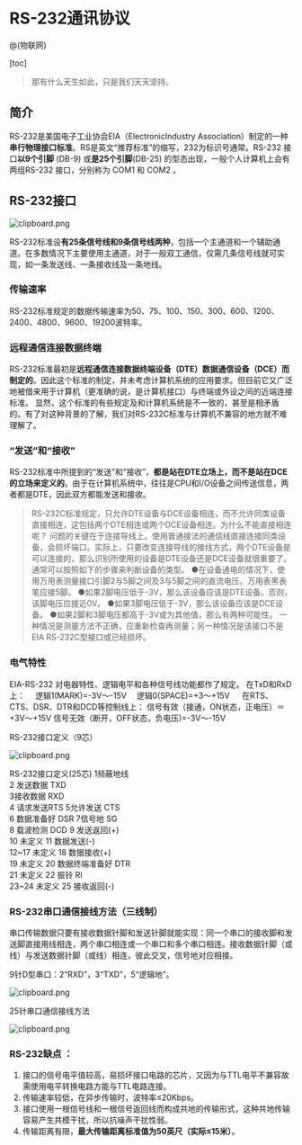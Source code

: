 # RS-232通讯协议

@(物联网)

[toc]

> 那有什么天生如此，只是我们天天坚持。

## 简介
RS-232是美国电子工业协会EIA（ElectronicIndustry Association）制定的一种**串行物理接口标准**。RS是英文“推荐标准”的缩写，232为标识号通常。RS-232 接口**以9个引脚** (DB-9) 或**是25个引脚**(DB-25) 的型态出现，一般个人计算机上会有两组RS-232 接口，分别称为 COM1 和 COM2 。

## RS-232接口

![clipboard.png](https://sfault-image.b0.upaiyun.com/380/834/3808347370-5a1a6215d1194)

RS-232标准设**有25条信号线和9条信号线两种**，包括一个主通道和一个辅助通道。在多数情况下主要使用主通道，对于一般双工通信，仅需几条信号线就可实现，如一条发送线、一条接收线及一条地线。

### 传输速率

RS-232标准规定的数据传输速率为50、75、100、150、300、600、1200、2400、4800、9600、19200波特率。

### 远程通信连接数据终端
RS-232标准最初是**远程通信连接数据终端设备（DTE）数据通信设备（DCE）而制定的**。因此这个标准的制定，并未考虑计算机系统的应用要求。但目前它又广泛地被借来用于计算机（更准确的说，是计算机接口）与终端或外设之间的近端连接标准。
显然，这个标准的有些规定及和计算机系统是不一致的，甚至是相矛盾的。有了对这种背景的了解，我们对RS-232C标准与计算机不兼容的地方就不难理解了。

### “发送”和“接收”
   RS-232标准中所提到的“发送”和“接收”，**都是站在DTE立场上，而不是站在DCE的立场来定义的**。由于在计算机系统中，往往是CPU和I/O设备之间传送信息，两者都是DTE，因此双方都能发送和接收。

>RS-232C标准规定，只允许DTE设备与DCE设备相连，而不允许同类设备直接相连，这包括两个DTE相连或两个DCE设备相连。为什么不能直接相连呢？
问题的关键在于连接导线上。使用普通接法的通信线直接连接同类设备，会损坏端口。实际上，只要改变连接导线的接线方式，两个DTE设备是可以连接的，那么识别所使用的设备是DTE设备还是DCE设备就很重要了。
通常可以按照如下的步骤来判断设备的类型。
●在设备通电的情况下，使用万用表测量接口引脚2与5脚之间及3与5脚之间的直流电压。万用表黑表笔应接5脚。
●如果2脚电压低于-3V，那么该设备应该是DTE设备。否则，该脚电压应接近0V。
●如果3脚电压低于-3V，那么该设备应该是DCE设备。
●如果2脚和3脚电压都高于-3V或为其他值，那么有两种可能性。
一种情况是测量方法不正确，应重新检查再测量；另一种情况是该接口不是EIA RS-232C型接口或已经损坏。

### 电气特性
EIA-RS-232 对电器特性、逻辑电平和各种信号线功能都作了规定。
在TxD和RxD上：
     　逻辑1(MARK)=-3V～-15V
     　逻辑0(SPACE)=+3～+15V
     　
在RTS、CTS、DSR、DTR和DCD等控制线上：
信号有效（接通，ON状态，正电压）＝+3V～+15V
信号无效（断开，OFF状态，负电压)=-3V～-15V

RS-232接口定义（9芯）

![clipboard.png](https://sfault-image.b0.upaiyun.com/393/433/3934334510-5a1a633388312)


RS-232接口定义(25芯)
1频蔽地线                 
2 发送数据 TXD         
3接收数据 RXD         
4 请求发送RTS
5允许发送 CTS        
6 数据准备好 DSR
7信号地 SG          
8 载波检测 DCD
9 发送返回(+)          
10 未定义
11 数据发送(-)       
12~17 未定义
18 数据接收(+)       
19 未定义
20 数据终端准备好 DTR  
21 未定义
22 振铃 RI            
23~24 未定义
25 接收返回(-) 

### RS-232串口通信接线方法（三线制）

串口传输数据只要有接收数据针脚和发送针脚就能实现：同一个串口的接收脚和发送脚直接用线相连，两个串口相连或一个串口和多个串口相连。接收数据针脚（或线）与发送数据针脚（或线）相连，彼此交叉，信号地对应相接。

9针D型串口：2“RXD”，3“TXD”，5“逻辑地”。

![clipboard.png](https://sfault-image.b0.upaiyun.com/180/293/1802933363-5a1a637057a9a)

25针串口通信接线方法

![clipboard.png](https://sfault-image.b0.upaiyun.com/762/855/762855489-5a1a63863c217)




### RS-232缺点 ：


1. 接口的信号电平值较高，易损坏接口电路的芯片，又因为与TTL电平不兼容故需使用电平转换电路方能与TTL电路连接。
2. 传输速率较低，在异步传输时，波特率≤20Kbps。
3. 接口使用一根信号线和一根信号返回线而构成共地的传输形式，这种共地传输容易产生共模干扰，所以抗噪声干扰性弱。
4. 传输距离有限，**最大传输距离标准值为50英尺（实际≤15米）**。

